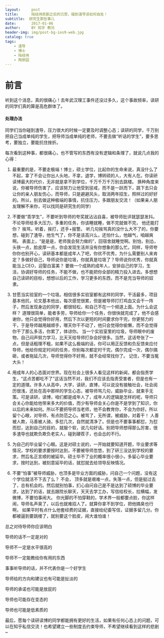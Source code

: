 ```yaml
---
layout:     post
title:      陆经纬悲剧之后的沉思，碰到渣导该如何自处！
subtitle:  研究生那些事儿
date:       2017-01-06
author:     BY 知乎 教兄
header-img: img/post-bg-ios9-web.jpg
catalog: true
tags:
    - 渣导
    - 博士
    - 陆经纬
    - 陶崇园
---
```

# 前言

听到这个消息，真的很痛心！去年武汉理工事件还没过多久，这个事故频率，读研的同学们真的算是高危群体了。






#### 处理办法

同学们当你碰到渣导，压力很大的时候一定要及时调整心态；读研的同学，千万别把自己当成单纯的学生，把导师当成单纯的老师，不要去做“听话的学生”，要多思考，要独立，要能抗住挫折。



每次看到这种事，都很痛心，也不管写的东西有没有逻辑和条理了，就说几点我的心得：



1. 最重要的是，不要走极端！博士，硕士学位，比起你的生命来说，真没什么了不起，拿了不会让你出人头地，不拿，退学，博转硕的人，大有人在。你读研读博最大的代价，无非就是拿不到学位，千万千万千万别去跳楼。 换种角度来说，你被导师伤害了，应该努力让他受到惩戒，而不是一跃而下，跳下去只会让你的亲人朋友伤心，而导师，只是避避风头，取消两年招生，照样过的好好的。所以，别去做这种极端的事情，抗住压力，多跟朋友交流！（如果亲人朋友理解不来你，可以找同是研究生的同学）



2. 不要做“乖学生”，不要听到导师的夸奖就沾沾自喜，被导师批评就瑟瑟发抖。不论导师给多大压力，多重的任务，你该睡就睡，做不完就做不完， 他还能打你？ 挨骂，听着，挨打，还手+报警。 听几句挨骂真的没什么大不了的，你要想，碰到了渣导，他生气了，你不是该高兴么，还怕什么，他越气，咱越爽啊。 表面上，“是是是，老师我会努力做的”，回宿舍就睡觉啊。别怕，别怂，头铁一点，脸皮厚一点，你会发现生活并没有你想象的那么忙。同样，导师夸你你也别开心，读研基本都是成年人了吧，你优不优秀，为什么需要别人来肯定？多做好自己，导师说你是垃圾，你就真是垃圾了？导师说你优秀，你就真能当上CEO，迎娶白富美？ 要做一个成熟的成年人，安排自己的学习，生活，协调好导师的任务，不能不做，也不能把你全部的精力投入进去。多想想自己读研的目标，想想以后的工作，学习更多的东西，而不是充当导师的奴隶。



3. 甘愿当实验室的一个垃圾。相信很多实验室都有这样的同学，干活最多，项目基本他抗，论文基本他出，每次感觉很累，但是被导师打打鸡血又会干一阵子，然后发现身边的同学，都很轻松，和自己不在一个频道上面。为什么会这样？ 道理很简单，能者多劳，导师给你一个任务，你很快就完成了，他不会感谢你，他只会觉得你好用，然后下次以更短的时间要求你干完，你更努力的干，于是导师越用越顺手，哪天你干不动了，他只会觉得你偷懒，而不会觉得你干了那么多活，你累了，体谅你。 当一个实验室里的垃圾，导师眼中的废物，自己闷声努力学习，比天天给导师打杂会好很多。当然，这话夸张了一点，但是话粗理不粗，如果不这么极端的话，你可以用正反馈和负反馈来应付导师，他给你规定时间的任务，你别每次都定时干完，偶尔完成一次，偶尔搞砸，或者拖延几次，导师觉得你不好用，就不会经常找你了。 记住，不要当冤大头！



4. 用成年人的心态面对世界。现在社会上很多人看见这样的新闻，都会指责学生，“这点苦都吃不了”这话当然不对，我们不应该去指责受害者，但是也有一定的道理。许多人从高中，大学，读研，直博，可以说没有接触社会，社会阅历很浅，还处在高中那样的学生心态，被导师骂几句，威胁毕业，就束手无策。可是读研，读博，咱们都是成年人了，成年人的逻辑是怎样的呢，导师只会关心你能给他带来多大的价值，而少有导师会关心你是不是学到了知识，你以后的未来如何。所以不要把导师当老师，他不会教育你，不会为你好。所以留个心眼，对导师，有点防范之心。被骂了，无所谓，被威胁，对着干！ 人善被人欺，马善被人骑，多怼几次，自然就清净了。但是也不要事事都怼，为怼而怼，达到自己的目的，就服个软，说几句好话。别把导师想得那么厉害，很多渣导也就欺负欺负老实人，碰到硬茬子，也会怂的不行。



5. 为自己的毕业留个心眼。这是对硕士说的，一开始就要知道开题，毕业要求等情况，学校的要求要按时达到，不要被导师忽悠，到了研三没达到学校的要求，然后名正言顺的被延毕。硕士毕不了业的概率很小很小，多留心毕业要求，按时达到，被刻意延毕的话，就怼就去给领导反映情况。



6. 不要“怕事”被导师威胁，也顶多是毕业方面的威胁，问自己一个问题，没有这个学位就活不下去了么？ 不会， 顶多就是艰难一点，失落一点，但是挺过去了，总有机会的。然后就别怕事，扪心自问自己是不是达到了硕博的毕业要求，达到了的话，就去跟院长聊天，天天去学工办，写信给校长，拉横幅，发微博，不要怕事闹大。 你光脚的不怕穿鞋的，学术界一般都要点脸，你这样闹，导师名声臭了，以后也就难招人了。就算你拿不到学位，把他搞臭也行啊， 如果平时有点什么他套经费的证据，直接给纪委写信，证据多留几分。你都被逼到要跳楼了，就别要这个脸皮，闹大谁怕谁！



总之对待导师你应该明白

导师的话不一定是对的

导师不一定是水平很高的

导师不一定能教给你有用的东西

事事听导师的话，并不代表你是一个好学生

导师给的方向和建议也有可能是扯淡的

导师的承诺也可能是放屁的

导师也可能存在变态的

导师也可能是低素质的



最后，愿每个读研读博的同学都能拥有更好的生活，如果有任何心态上的问题，可以在知乎私信交流！也希望建立一些制度去约束导师，不希望继续看到这样的悲剧~
